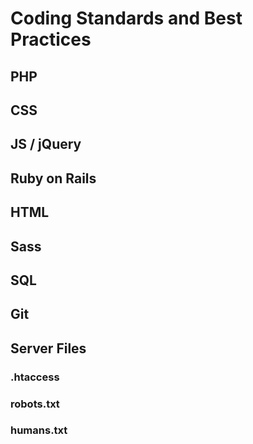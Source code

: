 # Coding Standards and Best Practices

## PHP

## CSS

## JS / jQuery

## Ruby on Rails

## HTML

## Sass

## SQL

## Git

## Server Files

### .htaccess

### robots.txt

### humans.txt

